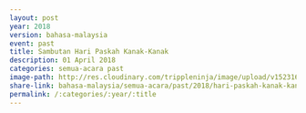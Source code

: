 ```yaml
---
layout: post
year: 2018
version: bahasa-malaysia
event: past
title: Sambutan Hari Paskah Kanak-Kanak
description: 01 April 2018
categories: semua-acara past
image-path: http://res.cloudinary.com/trippleninja/image/upload/v1523165983/Hari%20Paskah/PK_1.jpg
share-link: bahasa-malaysia/semua-acara/past/2018/hari-paskah-kanak-kanak
permalink: /:categories/:year/:title
---
```


